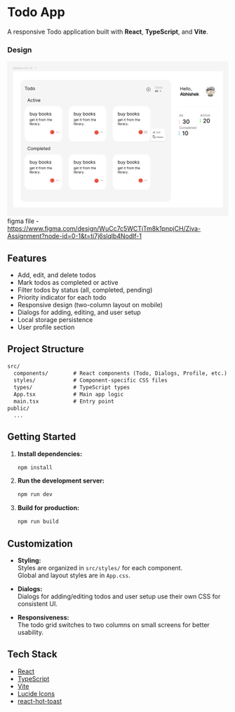 # Todo App

A responsive Todo application built with **React**, **TypeScript**, and **Vite**.


### Design 
![alt text](image.png)
figma file - https://www.figma.com/design/WuCc7c5WCTjTm8k1pnpjCH/Ziva-Assignment?node-id=0-1&t=ti7j6slqlb4Nodlf-1

## Features

- Add, edit, and delete todos
- Mark todos as completed or active
- Filter todos by status (all, completed, pending)
- Priority indicator for each todo
- Responsive design (two-column layout on mobile)
- Dialogs for adding, editing, and user setup
- Local storage persistence
- User profile section

## Project Structure

```
src/
  components/        # React components (Todo, Dialogs, Profile, etc.)
  styles/            # Component-specific CSS files
  types/             # TypeScript types
  App.tsx            # Main app logic
  main.tsx           # Entry point
public/
  ...
```

## Getting Started

1. **Install dependencies:**
   ```bash
   npm install
   ```

2. **Run the development server:**
   ```bash
   npm run dev
   ```

3. **Build for production:**
   ```bash
   npm run build
   ```

## Customization

- **Styling:**  
  Styles are organized in `src/styles/` for each component.  
  Global and layout styles are in `App.css`.

- **Dialogs:**  
  Dialogs for adding/editing todos and user setup use their own CSS for consistent UI.

- **Responsiveness:**  
  The todo grid switches to two columns on small screens for better usability.

## Tech Stack

- [React](https://react.dev/)
- [TypeScript](https://www.typescriptlang.org/)
- [Vite](https://vitejs.dev/)
- [Lucide Icons](https://lucide.dev/)
- [react-hot-toast](https://react-hot-toast.com/)

